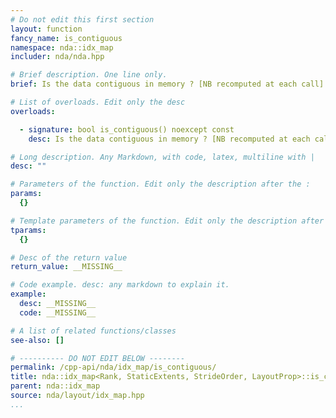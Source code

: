 ```yaml
---
# Do not edit this first section
layout: function
fancy_name: is_contiguous
namespace: nda::idx_map
includer: nda/nda.hpp

# Brief description. One line only.
brief: Is the data contiguous in memory ? [NB recomputed at each call]

# List of overloads. Edit only the desc
overloads:

  - signature: bool is_contiguous() noexcept const
    desc: Is the data contiguous in memory ? [NB recomputed at each call]

# Long description. Any Markdown, with code, latex, multiline with |
desc: ""

# Parameters of the function. Edit only the description after the :
params:
  {}

# Template parameters of the function. Edit only the description after the :
tparams:
  {}

# Desc of the return value
return_value: __MISSING__

# Code example. desc: any markdown to explain it.
example:
  desc: __MISSING__
  code: __MISSING__

# A list of related functions/classes
see-also: []

# ---------- DO NOT EDIT BELOW --------
permalink: /cpp-api/nda/idx_map/is_contiguous/
title: nda::idx_map<Rank, StaticExtents, StrideOrder, LayoutProp>::is_contiguous
parent: nda::idx_map
source: nda/layout/idx_map.hpp
...
```


